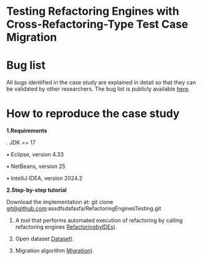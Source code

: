 # Testing Refactoring Engines with Cross-Refactoring-Type Test Case Migration

# Bug list
All bugs identified in the case study are explained in detail so that they can be validated by other researchers. The bug list is publicly available [here](https://assdfsdafasfa.github.io/RefactoringEnginesTesting/). 

# How to reproduce the case study

**1.Requirements**

. JDK == 17

• Eclipse, version 4.33

• NetBeans, version 25

• IntelliJ IDEA, version 2024.2

**2.Step-by-step tutorial**

Download the implementation at: git clone git@github.com:assdfsdafasfa/RefactoringEnginesTesting.git

1. A tool that performs automated execution of refactoring by calling refactoring engines [RefactoringbyIDEs](https://github.com/assdfsdafasfa/RefactoringEnginesTesting/tree/main/Implementation)).

2. Open dataset [Dataset](https://github.com/assdfsdafasfa/RefactoringEnginesTesting/tree/main/Dataset)).

3. Migration algorithm [Migration](https://github.com/assdfsdafasfa/RefactoringEnginesTesting/tree/main/Implementation)).
